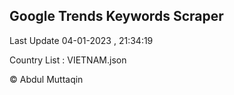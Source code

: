 

## Google Trends Keywords Scraper 
 
Last Update 04-01-2023 , 21:34:19

Country List :
VIETNAM.json



© Abdul Muttaqin 
